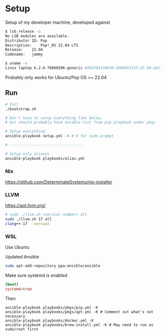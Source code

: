 # Setup

Setup of my developer machine, developed against 

```bash
$ lsb_release -a
No LSB modules are available.
Distributor ID:	Pop
Description:	Pop!_OS 22.04 LTS
Release:	22.04
Codename:	jammy

$ uname -a
Linux laptop 6.2.6-76060206-generic #202303130630~1689015125~22.04~ab2190e SMP PREEMPT_DYNAMIC Mon J x86_64 x86_64 x86_64 GNU/Linux
```

Probably only works for Ubuntu/Pop OS >= 22.04

## Run

```bash
# Init
./bootstrap.sh

# Don't have to setup everything like below,
# but should probably have ansible-lint from pip playbook under pkgs

# Setup everything
ansible-playbook setup.yml -K # K for sudo prompt

# ---------------------------------

# Setup only aliases
ansible-playbook playbooks/alias.yml
```

### Nix

https://github.com/DeterminateSystems/nix-installer


### LLVM

https://apt.llvm.org/

```bash
# sudo ./llvm.sh <version number> all
sudo ./llvm.sh 17 all
clang++-17 --version
```

### WSL

Use Ubuntu

Updated Ansible
```sh
sudo apt-add-repository ppa:ansible/ansible
```

Make sure systemd is enabled
```toml
[boot]
systemd=true
```

Then

```
ansible-playbook playbooks/pkgs/pip.yml -K
ansible-playbook playbooks/pkgs/apt.yml -K # Comment out what's not necessary
ansible-playbook playbooks/docker.yml -K
ansible-playbook playbooks/brew-install.yml -K # May need to run as sudo/root first
```
